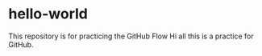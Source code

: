 # hello-world
This repository is for practicing the GitHub Flow
Hi all this is a practice for GitHub.
